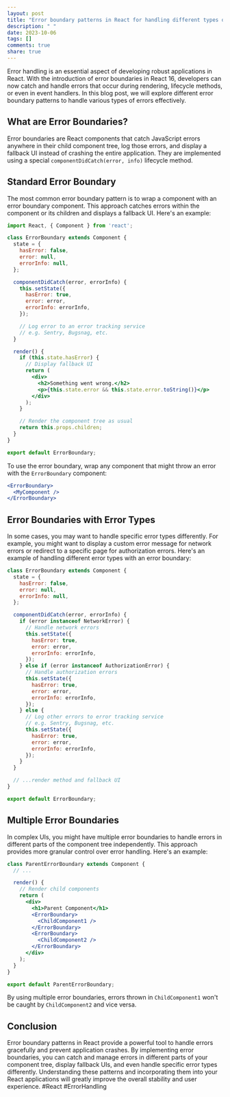 ```yaml
---
layout: post
title: "Error boundary patterns in React for handling different types of errors"
description: " "
date: 2023-10-06
tags: []
comments: true
share: true
---
```


Error handling is an essential aspect of developing robust applications in React. With the introduction of error boundaries in React 16, developers can now catch and handle errors that occur during rendering, lifecycle methods, or even in event handlers. In this blog post, we will explore different error boundary patterns to handle various types of errors effectively.

## What are Error Boundaries?

Error boundaries are React components that catch JavaScript errors anywhere in their child component tree, log those errors, and display a fallback UI instead of crashing the entire application. They are implemented using a special `componentDidCatch(error, info)` lifecycle method.

## Standard Error Boundary

The most common error boundary pattern is to wrap a component with an error boundary component. This approach catches errors within the component or its children and displays a fallback UI. Here's an example:

```jsx
import React, { Component } from 'react';

class ErrorBoundary extends Component {
  state = {
    hasError: false,
    error: null,
    errorInfo: null,
  };

  componentDidCatch(error, errorInfo) {
    this.setState({
      hasError: true,
      error: error,
      errorInfo: errorInfo,
    });

    // Log error to an error tracking service
    // e.g. Sentry, Bugsnag, etc.
  }

  render() {
    if (this.state.hasError) {
      // Display fallback UI
      return (
        <div>
          <h2>Something went wrong.</h2>
          <p>{this.state.error && this.state.error.toString()}</p>
        </div>
      );
    }

    // Render the component tree as usual
    return this.props.children;
  }
}

export default ErrorBoundary;
```

To use the error boundary, wrap any component that might throw an error with the `ErrorBoundary` component:

```jsx
<ErrorBoundary>
  <MyComponent />
</ErrorBoundary>
```

## Error Boundaries with Error Types

In some cases, you may want to handle specific error types differently. For example, you might want to display a custom error message for network errors or redirect to a specific page for authorization errors. Here's an example of handling different error types with an error boundary:

```jsx
class ErrorBoundary extends Component {
  state = {
    hasError: false,
    error: null,
    errorInfo: null,
  };

  componentDidCatch(error, errorInfo) {
    if (error instanceof NetworkError) {
      // Handle network errors
      this.setState({
        hasError: true,
        error: error,
        errorInfo: errorInfo,
      });
    } else if (error instanceof AuthorizationError) {
      // Handle authorization errors
      this.setState({
        hasError: true,
        error: error,
        errorInfo: errorInfo,
      });
    } else {
      // Log other errors to error tracking service
      // e.g. Sentry, Bugsnag, etc.
      this.setState({
        hasError: true,
        error: error,
        errorInfo: errorInfo,
      });
    }
  }

  // ...render method and fallback UI
}

export default ErrorBoundary;
```

## Multiple Error Boundaries

In complex UIs, you might have multiple error boundaries to handle errors in different parts of the component tree independently. This approach provides more granular control over error handling. Here's an example:

```jsx
class ParentErrorBoundary extends Component {
  // ...

  render() {
    // Render child components
    return (
      <div>
        <h1>Parent Component</h1>
        <ErrorBoundary>
          <ChildComponent1 />
        </ErrorBoundary>
        <ErrorBoundary>
          <ChildComponent2 />
        </ErrorBoundary>
      </div>
    );
  }
}

export default ParentErrorBoundary;
```

By using multiple error boundaries, errors thrown in `ChildComponent1` won't be caught by `ChildComponent2` and vice versa.

## Conclusion

Error boundary patterns in React provide a powerful tool to handle errors gracefully and prevent application crashes. By implementing error boundaries, you can catch and manage errors in different parts of your component tree, display fallback UIs, and even handle specific error types differently. Understanding these patterns and incorporating them into your React applications will greatly improve the overall stability and user experience. #React #ErrorHandling